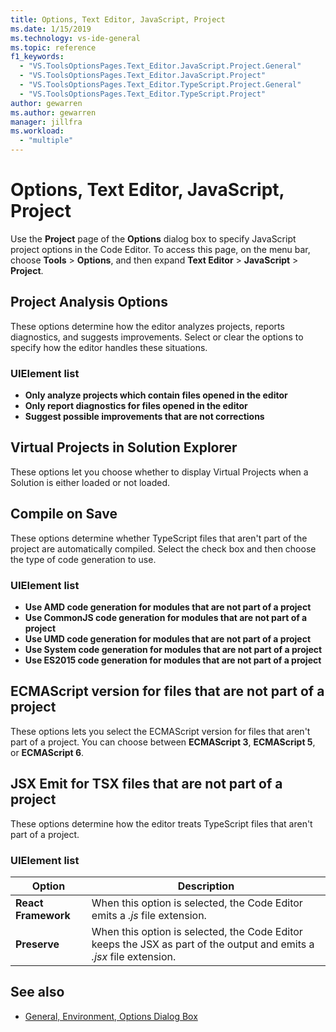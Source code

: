 ```yaml
---
title: Options, Text Editor, JavaScript, Project
ms.date: 1/15/2019
ms.technology: vs-ide-general
ms.topic: reference
f1_keywords:
  - "VS.ToolsOptionsPages.Text_Editor.JavaScript.Project.General"
  - "VS.ToolsOptionsPages.Text_Editor.JavaScript.Project"
  - "VS.ToolsOptionsPages.Text_Editor.TypeScript.Project.General"
  - "VS.ToolsOptionsPages.Text_Editor.TypeScript.Project"
author: gewarren
ms.author: gewarren
manager: jillfra
ms.workload:
  - "multiple"
---
```

# Options, Text Editor, JavaScript, Project

Use the **Project** page of the **Options** dialog box to specify JavaScript project options in the Code Editor. To access this page, on the menu bar, choose **Tools** > **Options**, and then expand **Text Editor** > **JavaScript** > **Project**.

## Project Analysis Options

These options determine how the editor analyzes projects, reports diagnostics, and suggests improvements. Select or clear the options to specify how the editor handles these situations.

### UIElement list

- **Only analyze projects which contain files opened in the editor**
- **Only report diagnostics for files opened in the editor**
- **Suggest possible improvements that are not corrections**

## Virtual Projects in Solution Explorer

These options let you choose whether to display Virtual Projects when a Solution is either loaded or not loaded.

## Compile on Save

These options determine whether TypeScript files that aren't part of the project are automatically compiled. Select the check box and then choose the type of code generation to use.

### UIElement list

- **Use AMD code generation for modules that are not part of a project**
- **Use CommonJS code generation for modules that are not part of a project**
- **Use UMD code generation for modules that are not part of a project**
- **Use System code generation for modules that are not part of a project**
- **Use ES2015 code generation for modules that are not part of a project**

## ECMAScript version for files that are not part of a project

These options lets you select the ECMAScript version for files that aren't part of a project. You can choose between **ECMAScript 3**, **ECMAScript 5**, or **ECMAScript 6**.

## JSX Emit for TSX files that are not part of a project

These options determine how the editor treats TypeScript files that aren't part of a project.

### UIElement list

|Option|Description|
|------------|-----------------|
|**React Framework**|When this option is selected, the Code Editor emits a *.js* file extension.|
|**Preserve**|When this option is selected, the Code Editor keeps the JSX as part of the output and emits a *.jsx* file extension.|

## See also

- [General, Environment, Options Dialog Box](../../ide/reference/general-environment-options-dialog-box.md)